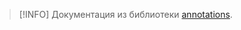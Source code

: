 > [!INFO]
> Документация из библиотеки [annotations](../../annotations/index.md).

<!--@include: @/api/002-annotations/Аннотации/Аннотация.md-->
